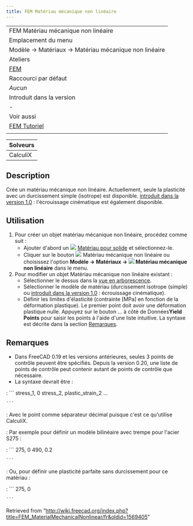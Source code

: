 ```yaml
---
title: FEM Matériau mécanique non linéaire
---
```

|  |
| --- |
| FEM Matériau mécanique non linéaire |
| Emplacement du menu |
| Modèle → Matériaux → Matériau mécanique non linéaire |
| Ateliers |
| [FEM](/FEM_Workbench/fr "FEM Workbench/fr") |
| Raccourci par défaut |
| *Aucun* |
| Introduit dans la version |
| - |
| Voir aussi |
| [FEM Tutoriel](/FEM_tutorial/fr "FEM tutorial/fr") |
|  |

| Solveurs |
| --- |
| CalculiX |

## Description

Crée un matériau mécanique non linéaire. Actuellement, seule la plasticité avec un durcissement simple (isotrope) est disponible. [introduit dans la version 1.0](/Release_notes_1.0/fr "Release notes 1.0/fr") : l'écrouissage cinématique est également disponible.

## Utilisation

1. Pour créer un objet matériau mécanique non linéaire, procédez comme suit :
   * Ajouter d'abord un ![](/images/FEM_MaterialSolid.svg) [Matériau pour solide](/FEM_MaterialSolid/fr "FEM MaterialSolid/fr") et sélectionnez-le.
   * Cliquer sur le bouton ![](/images/FEM_MaterialMechanicalNonlinear.svg) Matériau mécanique non linéaire ou choisissez l'option **Modèle → Matériaux → ![](/images/FEM_MaterialMechanicalNonlinear.svg) Matériau mécanique non linéaire** dans le menu.
2. Pour modifier un objet Matériau mécanique non linéaire existant :
   * Sélectionner le dessus dans la [vue en arborescence](/Tree_view/fr "Tree view/fr").
   * Sélectionner le modèle de matériau (durcissement isotrope (simple) ou [introduit dans la version 1.0](/Release_notes_1.0/fr "Release notes 1.0/fr") : écrouissage cinématique).
   * Définir les limites d'élasticité (contrainte [MPa] en fonction de la déformation plastique). Le premier point doit avoir une déformation plastique nulle. Appuyez sur le bouton ... à côté de Données**Yield Points** pour saisir les points à l'aide d'une liste intuitive. La syntaxe est décrite dans la section [Remarques](##Remarques).

## Remarques

* Dans FreeCAD 0.19 et les versions antérieures, seules 3 points de contrôle peuvent être spécifiés. Depuis la version 0.20, une liste de points de contrôle peut contenir autant de points de contrôle que nécessaire.
* La syntaxe devrait être :

:   ```
    stress_1, 0
    stress_2, plastic_strain_2
    ...

    ```

:   Avec le point comme séparateur décimal puisque c'est ce qu'utilise CalculiX.

:   Par exemple pour définir un modèle bilinéaire avec trempe pour l'acier S275 :

:   ```
    275, 0
    490, 0.2

    ```

:   Ou, pour définir une plasticité parfaite sans durcissement pour ce matériau :

:   ```
    275, 0

    ```

Retrieved from "<http://wiki.freecad.org/index.php?title=FEM_MaterialMechanicalNonlinear/fr&oldid=1569405>"
